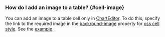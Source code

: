 ### How do I add an image to a table? {#cell-image}

You can add an image to a table cell only in [ChartEditor](https://charts.yandex-team.ru/editor). To do this, specify the link to the required image in the [backround-image](http://htmlbook.ru/css/background-image) property for [css cell style](../../../datalens/editor/widgets/table/index.md#example). See the [example](https://datalens.yandex-team.ru/editor/1penklxj2bds0-table-with-base64-image).

